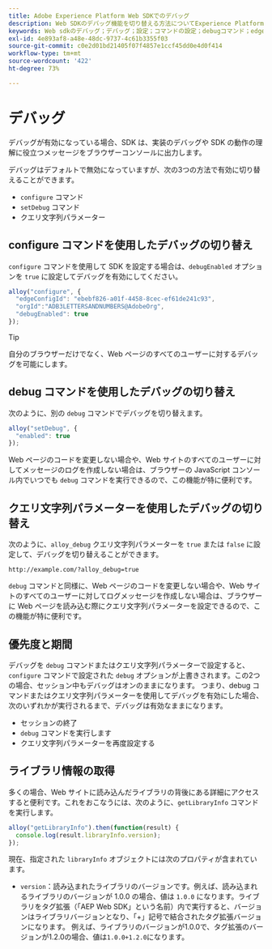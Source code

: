 ```yaml
---
title: Adobe Experience Platform Web SDKでのデバッグ
description: Web SDKのデバッグ機能を切り替える方法についてExperience Platformします。
keywords: Web sdkのデバッグ；デバッグ；設定；コマンドの設定；debugコマンド；edgeConfigId;setDebug;debugEnabled;debug;
exl-id: 4e893af8-a48e-48dc-9737-4c61b3355f03
source-git-commit: c0e2d01bd21405f07f4857e1ccf45dd0e4d0f414
workflow-type: tm+mt
source-wordcount: '422'
ht-degree: 73%

---
```


# デバッグ

デバッグが有効になっている場合、SDK は、実装のデバッグや SDK の動作の理解に役立つメッセージをブラウザーコンソールに出力します。

デバッグはデフォルトで無効になっていますが、次の3つの方法で有効に切り替えることができます。

* `configure` コマンド
* `setDebug` コマンド
* クエリ文字列パラメーター

## configure コマンドを使用したデバッグの切り替え

`configure` コマンドを使用して SDK を設定する場合は、`debugEnabled` オプションを `true` に設定してデバッグを有効にしてください。

```javascript
alloy("configure", {
  "edgeConfigId": "ebebf826-a01f-4458-8cec-ef61de241c93",
  "orgId":"ADB3LETTERSANDNUMBERS@AdobeOrg",
  "debugEnabled": true
});
```

>[!TIP]
>
>自分のブラウザーだけでなく、Web ページのすべてのユーザーに対するデバッグを可能にします。

## debug コマンドを使用したデバッグの切り替え

次のように、別の `debug` コマンドでデバッグを切り替えます。

```javascript
alloy("setDebug", {
  "enabled": true
});
```

Web ページのコードを変更しない場合や、Web サイトのすべてのユーザーに対してメッセージのログを作成しない場合は、ブラウザーの JavaScript コンソール内でいつでも `debug` コマンドを実行できるので、この機能が特に便利です。

## クエリ文字列パラメーターを使用したデバッグの切り替え

次のように、`alloy_debug` クエリ文字列パラメーターを `true` または `false` に設定して、デバッグを切り替えることができます。

```HTTP
http://example.com/?alloy_debug=true
```

`debug` コマンドと同様に、Web ページのコードを変更しない場合や、Web サイトのすべてのユーザーに対してログメッセージを作成しない場合は、ブラウザーに Web ページを読み込む際にクエリ文字列パラメーターを設定できるので、この機能が特に便利です。

## 優先度と期間

デバッグを `debug` コマンドまたはクエリ文字列パラメーターで設定すると、`configure` コマンドで設定された `debug` オプションが上書きされます。この2つの場合、セッション中もデバッグはオンのままになります。 つまり、debug コマンドまたはクエリ文字列パラメーターを使用してデバッグを有効にした場合、次のいずれかが実行されるまで、デバッグは有効なままになります。

* セッションの終了
* `debug` コマンドを実行します
* クエリ文字列パラメーターを再度設定する

## ライブラリ情報の取得

多くの場合、Web サイトに読み込んだライブラリの背後にある詳細にアクセスすると便利です。これをおこなうには、次のように、`getLibraryInfo` コマンドを実行します。

```js
alloy("getLibraryInfo").then(function(result) {
  console.log(result.libraryInfo.version);
});
```

現在、指定された `libraryInfo` オブジェクトには次のプロパティが含まれています。

* `version`：読み込まれたライブラリのバージョンです。例えば、読み込まれるライブラリのバージョンが 1.0.0 の場合、値は `1.0.0` になります。ライブラリをタグ拡張（「AEP Web SDK」という名前）内で実行すると、バージョンはライブラリバージョンとなり、「+」記号で結合されたタグ拡張バージョンになります。 例えば、ライブラリのバージョンが1.0.0で、タグ拡張のバージョンが1.2.0の場合、値は`1.0.0+1.2.0`になります。
